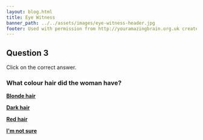 ```yaml
---
layout: blog.html
title: Eye Witness
banner_path: ../../assets/images/eye-witness-header.jpg
footer: Used with permission from http://youramazingbrain.org.uk created by At-Bristol Science centre
---
```


## Question 3

Click on the correct answer.

### What colour hair did the woman have?

[**Blonde hair**](page8)

[**Dark hair**](page9)

[**Red hair**](page9)

[**I'm not sure**](page9)
